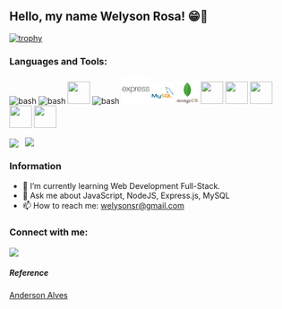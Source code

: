 ## Hello, my name Welyson Rosa! 😁👋

[![trophy](https://github-profile-trophy.vercel.app/?username=welysonsr&theme=darkhub)](https://github.com/ryo-ma/github-profile-trophy)

<h3 align="left">Languages and Tools:</h3>
<p align="left">
  <img src="https://img.icons8.com/ios-glyphs/60/000000/github.png" alt="bash" width="40" height="40"/>
  <img src="https://img.icons8.com/color/48/000000/visual-studio.png" alt="bash" width="40" height="40"/>
  <img src="https://img.icons8.com/color/96/000000/javascript--v1.png" width="40" height="40"/>
  <img src="https://img.icons8.com/color/96/000000/nodejs.png" alt="bash" width="50" height="50"/>
  <img src="https://raw.githubusercontent.com/devicons/devicon/master/icons/express/express-original-wordmark.svg" alt="express" width="50" height="50"/>
  <img src="https://raw.githubusercontent.com/devicons/devicon/master/icons/mysql/mysql-original-wordmark.svg" alt="mysql" width="40" height="40"/>
  <img src="https://raw.githubusercontent.com/devicons/devicon/master/icons/mongodb/mongodb-original-wordmark.svg" alt="mongodb" width="40" height="40"/>
  <img src="https://img.icons8.com/office/344/react.png" width="40" height="40"/>
  <img src="https://img.icons8.com/color/96/000000/vue-js.png" width="40" height="40"/>
  <img src="https://img.icons8.com/color/96/000000/html-5--v1.png" width="40" height="40"/>
  <img src="https://img.icons8.com/color/96/000000/css3.png" width="40" height="40"/>
  <img src="https://img.icons8.com/color/96/000000/bootstrap.png" width="40" height="40"/>      
</p>

<p>
  <img height="180em" align="center" src="https://github-readme-stats.vercel.app/api?username=welysonsr&show_icons=true&theme=dark&include_all_commits=true&count_private=true"/>
&nbsp;
  <img height="180em" align="top" src="https://github-readme-stats.vercel.app/api/top-langs/?username=welysonsr&layout=compact&langs_count=7&theme=dark"/>
</p>

<h3 align="left">Information</h3>

  - 🌱 I’m currently learning Web Development Full-Stack.
  - 💬 Ask me about JavaScript, NodeJS, Express.js, MySQL
  - 📫 How to reach me: welysonsr@gmail.com
  
<h3 align="left">Connect with me:</h3>
<a href="https://www.linkedin.com/in/welysonrosa" >
  <img align="center" src="https://img.shields.io/badge/LinkedIn-0077B5?style=for-the-badge&logo=linkedin&logoColor=white"/>
</a>

<h5 align="left">Reference</h5>
<a href="https://github.com/andersonmalves">Anderson Alves</a>
